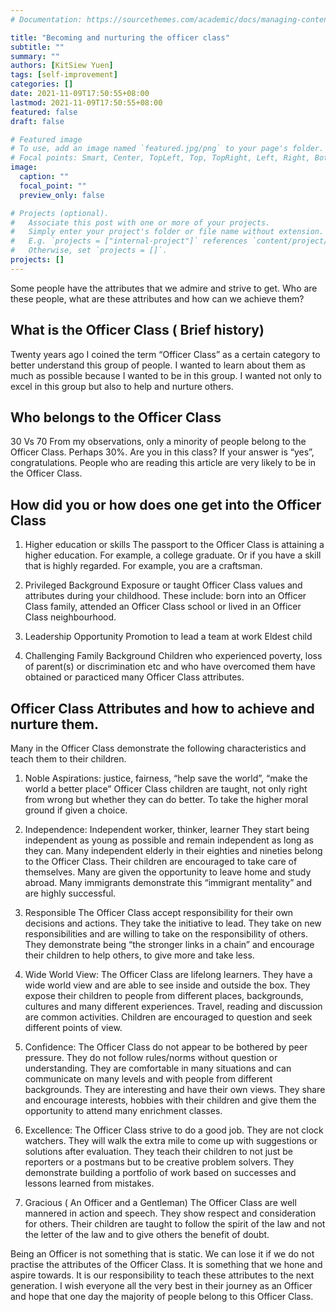```yaml
---
# Documentation: https://sourcethemes.com/academic/docs/managing-content/

title: "Becoming and nurturing the officer class"
subtitle: ""
summary: ""
authors: [KitSiew Yuen]
tags: [self-improvement]
categories: []
date: 2021-11-09T17:50:55+08:00
lastmod: 2021-11-09T17:50:55+08:00
featured: false
draft: false

# Featured image
# To use, add an image named `featured.jpg/png` to your page's folder.
# Focal points: Smart, Center, TopLeft, Top, TopRight, Left, Right, BottomLeft, Bottom, BottomRight.
image:
  caption: ""
  focal_point: ""
  preview_only: false

# Projects (optional).
#   Associate this post with one or more of your projects.
#   Simply enter your project's folder or file name without extension.
#   E.g. `projects = ["internal-project"]` references `content/project/deep-learning/index.md`.
#   Otherwise, set `projects = []`.
projects: []
---
```


Some people have the attributes that we admire and strive to get. Who are these people, what are these attributes and how can we achieve them?

##  What is the Officer Class ( Brief history)
Twenty years ago I coined the term “Officer Class” as a certain category to better understand  this group of people. I wanted to learn about them as much as possible because I wanted to be in this group. I wanted not only to excel in this group but also to help and nurture others.

## Who belongs to the Officer Class
30 Vs 70
From my observations, only a minority of people belong to the Officer Class. Perhaps 30%.
Are you in this class?
If your answer is “yes”, congratulations. People who are reading this article are very likely to be in the Officer Class.
 
## How did you or how does one get into the Officer Class
1. Higher education or skills
The passport to the Officer Class is attaining a higher education. For example, a college graduate. Or if you have a skill that is highly regarded. For example, you are a craftsman.

2. Privileged Background
Exposure or taught Officer Class values and attributes during your childhood.
These include: born into an Officer Class family, attended an Officer Class school or lived in an Officer Class neighbourhood.

 3. Leadership Opportunity
  Promotion to lead a team at work
  Eldest child

4. Challenging Family Background
Children who experienced poverty, loss of parent(s) or discrimination etc and who have overcomed them have obtained or paracticed many Officer Class attributes.

## Officer Class Attributes and how to achieve and nurture them.
Many in the Officer Class demonstrate the following characteristics and teach them to their children. 

1. Noble Aspirations: justice, fairness, “help save the world”, “make the world a better place” 
Officer Class children are taught, not only right from wrong but whether they can do better. To take  the higher moral ground if given a choice.

2. Independence: Independent worker, thinker, learner
They start being independent as young as possible and remain independent as long as they can. Many independent elderly in their eighties and nineties belong to the Officer Class.  Their children are encouraged to take care of themselves. Many are given the opportunity to leave home and study abroad. Many immigrants demonstrate this “immigrant mentality” and are highly successful.

3. Responsible
The Officer Class accept responsibility for their own decisions and actions. They take the initiative to lead. They take on new responsibilities and are willing to take on the responsibility of others. They demonstrate being “the stronger links in a chain” and encourage their children to help others, to give more and take less. 

4. Wide World View:  The Officer Class are lifelong learners.  They have a wide world view and are able to see inside and outside the box. They expose their children to people from different places, backgrounds, cultures and many different experiences.
Travel, reading and discussion are common activities. Children are encouraged to question and seek different points of view.

 5.  Confidence:
The Officer Class do not appear to be bothered by peer pressure. They do not follow rules/norms without question or understanding. They are comfortable in many situations and can communicate on many levels and with people from different backgrounds.  They are interesting and have their own views. They share and encourage interests, hobbies with their children and give them the opportunity to attend many enrichment classes.

6. Excellence: The Officer Class strive to do a good job. They are not clock watchers. They will walk the extra mile to come up with suggestions or solutions after evaluation. They teach their children to not just be reporters or a postmans but to be creative problem solvers. They demonstrate building a portfolio of work based on successes and lessons learned from mistakes.  

7. Gracious ( An Officer and a Gentleman)
The Officer Class are well mannered in action and speech. They show respect and consideration for others. Their children are taught to follow the spirit of the law and not the letter of the law and to give others the benefit of doubt.

Being an Officer is not something that is static. We can lose it if we do not practise the attributes of the Officer Class. It is something that we hone and aspire towards. It is our responsibility to teach these attributes to the next generation.  I wish everyone all the very best in their  journey as an Officer and hope that one day the majority of people belong to this Officer Class.

